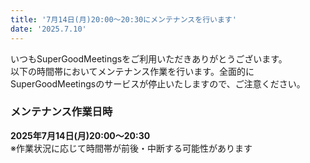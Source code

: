 ```yaml
---
title: '7月14日(月)20:00～20:30にメンテナンスを行います'
date: '2025.7.10'
---
```


いつもSuperGoodMeetingsをご利用いただきありがとうございます。<br>
以下の時間帯においてメンテナンス作業を行います。全面的にSuperGoodMeetingsのサービスが停止いたしますので、ご注意ください。

### メンテナンス作業日時
**2025年7月14日(月)20:00～20:30**<br>
※作業状況に応じて時間帯が前後・中断する可能性があります
